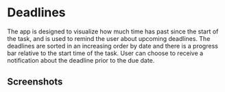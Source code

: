 # Deadlines

The app is designed to visualize how much time has past since the start of the task, and is used to remind the user about upcoming deadlines. The deadlines
are sorted in an increasing order by date and there is a progress bar relative to the start time of the task. User can choose to receive a notification 
about the deadline prior to the due date.

## Screenshots

